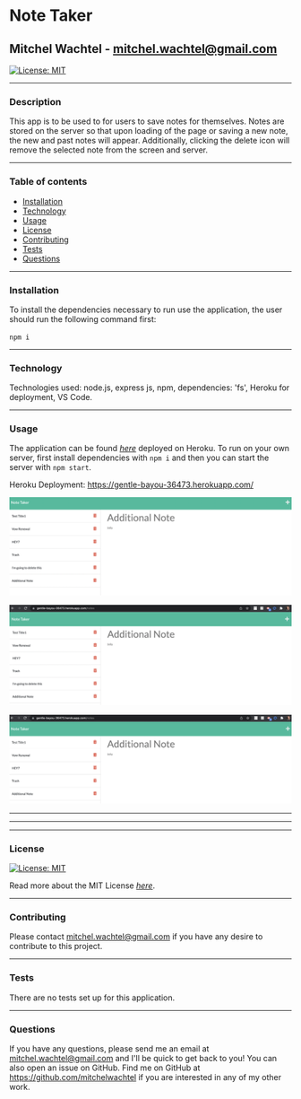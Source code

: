 # Note Taker
## Mitchel Wachtel - mitchel.wachtel@gmail.com

[![License: MIT](https://img.shields.io/badge/License-MIT-yellow.svg)](https://opensource.org/licenses/MIT)

---
### Description
This app is to be used to for users to save notes for themselves. Notes are stored on the server so that upon loading of the page or saving a new note, the new and past notes will appear. Additionally, clicking the delete icon will remove the selected note from the screen and server.

---
### Table of contents
* [Installation](#installation)
* [Technology](#technology)
* [Usage](#usage)
* [License](#license)
* [Contributing](#contributing)
* [Tests](#tests)
* [Questions](#questions)
---

### Installation
To install the dependencies necessary to run use the application, the user should run the following command first:

`npm i`

---

### Technology

Technologies used: node.js, express js, npm, dependencies: 'fs', Heroku for deployment, VS Code.

---
### Usage
The application can be found *[here](https://gentle-bayou-36473.herokuapp.com/)* deployed on Heroku. To run on your own server, first install dependencies with `npm i` and then you can start the server with `npm start`.

Heroku Deployment: https://gentle-bayou-36473.herokuapp.com/

![New Note](./assets/images/newNote.png)

![Before Delete](./assets/images/beforeDelete.png)

![After Delete](./assets/images/afterDelete.png)

---
---
---
### License

[![License: MIT](https://img.shields.io/badge/License-MIT-yellow.svg)](https://opensource.org/licenses/MIT)

Read more about the MIT License *[here](https://opensource.org/licenses/MIT)*.

---
### Contributing
Please contact mitchel.wachtel@gmail.com if you have any desire to contribute to this project.

---
### Tests
There are no tests set up for this application.

---
### Questions
If you have any questions, please send me an email at mitchel.wachtel@gmail.com and I'll be quick to get back to you! You can also open an issue on GitHub. Find me on GitHub at https://github.com/mitchelwachtel if you are interested in any of my other work.



